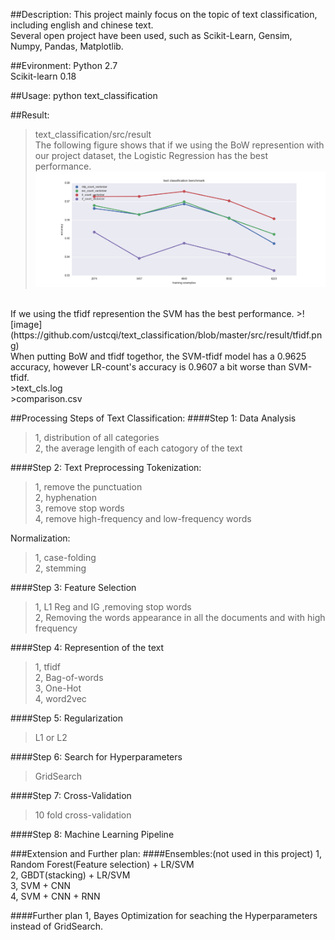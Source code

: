 ##Description:
This project mainly focus on the topic of text classification, including english and chinese text.<br />
Several open project have been used, such as Scikit-Learn, Gensim, Numpy, Pandas, Matplotlib. <br />

##Evironment:
Python 2.7 <br />
Scikit-learn 0.18 <br />

##Usage:
python text_classification 

##Result:
>text_classification/src/result <br />
The following figure shows that if we using the BoW represention with our project dataset, the Logistic Regression has the best performance.
>![image](https://github.com/ustcqi/text_classification/blob/master/src/result/count.png) <br />

<br />
If we using the tfidf represention the SVM has the best performance.
>![image](https://github.com/ustcqi/text_classification/blob/master/src/result/tfidf.png) <br />
When putting BoW and tfidf togethor, the SVM-tfidf model has a 0.9625 accuracy, however LR-count's accuracy is 0.9607 a bit worse than SVM-tfidf. <br />
>text_cls.log <br />
>comparison.csv <br />

##Processing Steps of Text Classification:
####Step 1: Data Analysis
>1, distribution of all categories <br/>
>2, the average lengith of each catogory of the text<br />

####Step 2: Text Preprocessing
Tokenization:
>1, remove the punctuation <br />
>2, hyphenation <br/>
>3, remove stop words <br/>
>4, remove high-frequency and low-frequency words <br />

Normalization:
>1, case-folding <br />
>2, stemming <br />

####Step 3: Feature Selection
>1, L1 Reg and IG ,removing stop words <br />
>2, Removing the words appearance in all the documents and with high frequency <br />

####Step 4: Represention of the text
>1, tfidf <br />
>2, Bag-of-words <br />
>3, One-Hot <br />
>4, word2vec <br />

####Step 5: Regularization
>L1 or L2 <br />

####Step 6: Search for Hyperparameters
>GridSearch <br />

####Step 7: Cross-Validation
>10 fold cross-validation <br />

####Step 8: Machine Learning Pipeline

###Extension and Further plan:
####Ensembles:(not used in this project)
1, Random Forest(Feature selection) + LR/SVM <br />
2, GBDT(stacking) + LR/SVM <br />
3, SVM + CNN  <br />
4, SVM + CNN + RNN <br />

####Further plan 
1, Bayes Optimization for seaching the Hyperparameters instead of GridSearch.

